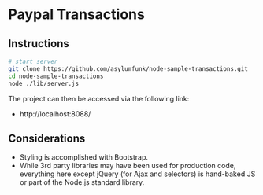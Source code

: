 # Paypal Transactions

## Instructions
```sh
# start server
git clone https://github.com/asylumfunk/node-sample-transactions.git
cd node-sample-transactions
node ./lib/server.js
```
The project can then be accessed via the following link:
- http://localhost:8088/

## Considerations
- Styling is accomplished with Bootstrap.
- While 3rd party libraries may have been used for production code,
everything here except jQuery (for Ajax and selectors) is hand-baked
JS or part of the Node.js standard library.

